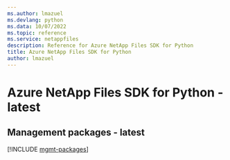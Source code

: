 ```yaml
---
ms.author: lmazuel
ms.devlang: python
ms.data: 10/07/2022
ms.topic: reference
ms.service: netappfiles
description: Reference for Azure NetApp Files SDK for Python
title: Azure NetApp Files SDK for Python
author: lmazuel
---
```

# Azure NetApp Files SDK for Python - latest

## Management packages - latest
[!INCLUDE [mgmt-packages](netapp-files-mgmt-index.md)]